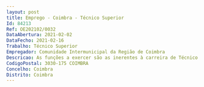 ```yaml
--- 
layout: post
title: Emprego - Coimbra - Técnico Superior
Id: 84213
Ref: OE202102/0032
DataAbertura: 2021-02-02
DataFecho: 2021-02-16
Trabalho: Técnico Superior
Empregador: Comunidade Intermunicipal da Região de Coimbra
Descricao: As funções a exercer são as inerentes à carreira de Técnico Superior, de operacionalização do Gabinete Técnico Florestal Intermunicipal através de, entre outras, as seguintes tarefas  acompanhamento das políticas florestais municipais  promoção a articulação e compatibilização dos instrumentos de planeamento florestal de âmbito municipal  acompanhamento e promoção da transposição homogénea dos Planos Regionais de ordenamento Florestal (PROF) para os Planos Diretores Municipais (PDM)  promover a articulação e funcionamento integrado dos GTF municipais  acompanhamento dos Planos de Defesa da Floresta Contra Incêndios (PDFCI) e Planos Municipais de defesa da Floresta contra Incêndios, (PMDFCI)  produção e disponibilização de informação agregada de âmbito florestal, nomeadamente cartográfica  outras atividades que sejam solicitadas pela CIM RC
CodigoPostal: 3030-175 COIMBRA
Concelho: Coimbra
Distrito: Coimbra
--- 
```

